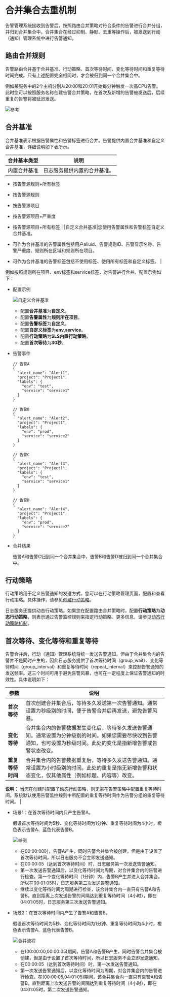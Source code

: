 # 合并集合去重机制

告警管理系统接收到告警后，按照路由合并策略对符合条件的告警进行合并分组，并归到合并集合中。合并集合在经过抑制、静默、去重等操作后，被发送到行动（通知）管理系统中进行告警通知。

## 路由合并规则

告警路由合并基于合并基准、行动策略、首次等待时间、变化等待时间和重复等待时间完成。只有上述配置完全相同时，才会被归到同一个合并集合中。

例如某服务中的2个主机分别从20:00和20:01开始每分钟触发一次高CPU告警。此时您可以按照服务名称创建告警合并策略，在首次及新增的告警被发送后，后续重复的告警将被延迟发送。

![参考](https://static-aliyun-doc.oss-accelerate.aliyuncs.com/assets/img/zh-CN/9664278161/p260153.png)

## 合并基准

合并基准表示根据告警属性和告警标签进行合并。告警提供内置合并基准和自定义合并基准，详细说明如下表所示。

|合并基本类型|说明|
|------|--|
|内置合并基准|日志服务提供内置的合并基准。

-   按告警源规则+所有标签
-   按告警源规则
-   按告警源项目
-   按告警源项目+严重度
-   按告警源项目+所有标签 |
|自定义合并基准|您使用告警属性和告警标签自定义合并基准。

-   可作为合并基准的告警属性包括用户aliuid、告警规则ID、告警显示名称、告警严重度、规则所在区域和规则所在项目。
-   可作为合并基准的告警标签包括不使用标签、使用所有标签和自定义标签。 |

例如按照规则所在项目、env标签和service标签，对告警进行合并。配置示例如下：

-   配置示例

    ![自定义合并基准](https://static-aliyun-doc.oss-accelerate.aliyuncs.com/assets/img/zh-CN/8686978161/p254991.png)

    -   配置**合并基准**为**自定义**。
    -   配置**告警属性**为**规则所在项目**。
    -   配置**告警标签**为**自定义**。
    -   配置**自定义标签**为**env,service**。
    -   配置**行动策略**为**SLS内置行动策略**。
    -   配置**首次等待**为**30秒**。
-   告警事件

    ```
    // 告警A
    {
      "alert_name": "Alert1",
      "project": "Project1",
      "labels": {
        "env": "test",
        "service": "service1"
      }
    }
    
    // 告警B
    {
      "alert_name": "Alert2",
      "project": "Project1",
      "labels": {
        "env": "prod",
        "service": "service2"
      }
    }
    
    // 告警C
    {
      "alert_name": "Alert3",
      "project": "Project1",
      "labels": {
        "env": "test",
        "service": "service1"
      }
    }
    
    // 告警D
    {
      "alert_name": "Alert4",
      "project": "Project1",
      "labels": {
        "env": "prod",
        "service": "service2"
      }
    }
    ```

-   合并结果

    告警A和告警C归到同一个合并集合中，告警B和告警D被归到同一个合并集合中。


## 行动策略

行动策略用于定义告警通知的发送方式。您可以在行动策略管理页面，配置和查看行动策略。具体操作，请参见[创建行动策略](/cn.zh-CN/告警（新版）/通知管理/创建行动策略.md)。

日志服务还提供动态行动策略。如果您在配置路由合并策略时，配置**行动策略**为**动态行动策略**，则表示通过告警监控规则来指定行动策略。更多信息，请参见[动态行动策略机制](/cn.zh-CN/告警（新版）/告警管理/告警降噪控制/动态行动策略机制.md)。

## 首次等待、变化等待和重复等待

告警合并后，行动（通知）管理系统将统一发送告警通知。但由于合并集合内的告警并不是同时产生的，因此日志服务提供了首次等待时间（group\_wait）、变化等待时间（group\_interval）和重复等待时间（repeat\_interval）来控制告警通知的发送频率。这三个时间可用于避免告警风暴，也可在一定程度上保证告警通知的时效性。具体说明如下：

|参数|说明|
|--|--|
|**首次等待**|首次创建合并集合后，等待多久发送第一次告警通知。通常设置为秒级别的时间，便于告警合并后再发送，避免告警风暴。|
|**变化等待**|合并集合内的告警数据发生变化后，等待多久发送告警通知。通常设置为分钟级别的时间。如果您需要尽快收到告警通知，也可设置为秒级时间。此处的变化是指新增告警或告警状态改变。 |
|**重复等待时间**|合并集合内的告警数据重复后，等待多久发送告警通知。通常设置为小时级别的时间。此处的重复是指无新增告警和状态变化，仅其他属性（例如标题、内容等）改变。

**说明：** 当您在创建时配置了动态行动策略，则无需在告警策略中配置重复等待时间。系统默认使用告警监控规则中所配置的重复等待时间作为告警分组的重复等待时间。 |

-   场景1：在首次等待时间内只产生告警A。

    假设首次等待时间为5秒、变化等待时间为1分钟、重复等待时间为4小时，橙色表示告警A、蓝色代表告警B。

    ![举例](https://static-aliyun-doc.oss-accelerate.aliyuncs.com/assets/img/zh-CN/9664278161/p255146.png)

    -   在00:00:00时，告警A产生，同时告警合并集合被创建，但是由于设置了首次等待时间，所以日志服务不会立即发送通知。
    -   在00:00:05（达到首次等待时间）时，日志服务第一次发送告警通知。
    -   第一次发送告警通知后，以变化等待时间为周期，对合并集合内的告警进行检查。第一个变化等待时间（1分钟）内，告警B产生并进入合并集合。所以在00:01:05时，日志服务第二次发送告警通知。
    -   继续以变化等待时间为周期进行检查，该合并集合内一直只有告警A和告警B。直到距离上次发送告警的间隔达到重复等待时间（4小时），即在04:01:05时，日志服务第三次发送告警通知。
-   场景2：在首次等待时间内产生了告警A和告警B。

    假设首次等待时间为5秒、变化等待时间为1分钟、重复等待时间为4小时，橙色表示告警A、蓝色代表告警B。

    ![合并流程](https://static-aliyun-doc.oss-accelerate.aliyuncs.com/assets/img/zh-CN/0764278161/p264963.png)

    -   在\(00:00:00,00:00:05\)期间，告警A和告警B产生，同时告警合并集合被创建，但是由于设置了首次等待时间，所以日志服务不会立即发送通知。
    -   在00:00:05（达到首次等待时间）时，第一次发送告警通知。
    -   第一次发送告警通知后，以变化等待时间为周期，对合并集合内的告警进行检查。在\(00:00:05,04:01:05\)期间，该合并集合内一直只有告警A和告警B。直到距离上次发送告警的间隔达到重复等待时间（4小时），即在04:01:05时，第二次发送告警通知。

